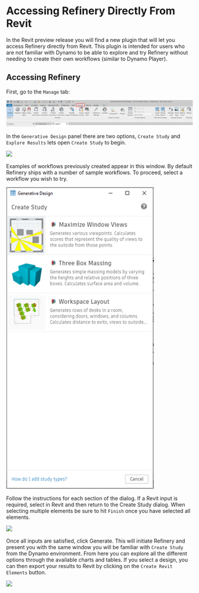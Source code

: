 # Accessing Refinery Directly From Revit

In the Revit preview release you will find a new plugin that will let you access Refinery directly from Revit. This plugin is intended for users who are not familiar with Dynamo to be able to explore and try Refinery without needing to create their own workflows \(similar to Dynamo Player\).

## Accessing Refinery

First, go to the `Manage` tab:

![](../../.gitbook/assets/accessrefinery1%20%282%29.png)

In the `Generative Design` panel there are two options, `Create Study` and `Explore Results` lets open `Create Study` to begin.

![](../../.gitbook/assets/accessrefinery2%20%283%29.png)

Examples of workflows previously created appear in this window. By default Refinery ships with a number of sample workflows. To proceed, select a workflow you wish to try.

![](../../.gitbook/assets/accessrefinery3.png)

Follow the instructions for each section of the dialog. If a Revit input is required, select in Revit and then return to the Create Study dialog. When selecting multiple elements be sure to hit `Finish` once you have selected all elements.

![](../../.gitbook/assets/accessrefinery4%20%282%29.png)

Once all inputs are satisfied, click Generate. This will initiate Refinery and present you with the same window you will be familiar with `Create Study` from the Dynamo environment. From here you can explore all the different options through the available charts and tables. If you select a design, you can then export your results to Revit by clicking on the `Create Revit Elements` button.

![](../../.gitbook/assets/accessrefinery5%20%281%29.png)

